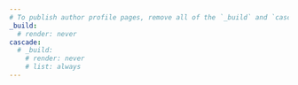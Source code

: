 ```yaml
---
# To publish author profile pages, remove all of the `_build` and `cascade` settings below.
_build:
  # render: never
cascade:
  # _build:
    # render: never
    # list: always
---
```

